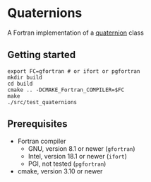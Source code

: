 # Quaternions

A Fortran implementation of a [quaternion](https://en.wikipedia.org/wiki/Quaternion) class

## Getting started

```
export FC=gfortran # or ifort or pgfortran
mkdir build
cd build
cmake .. -DCMAKE_Fortran_COMPILER=$FC
make
./src/test_quaternions
```

## Prerequisites
- Fortran compiler
  - GNU, version 8.1 or newer (`gfortran`)
  - Intel, version 18.1 or newer (`ifort`)
  - PGI, not tested (`pgfortran`)
- cmake, version 3.10 or newer
